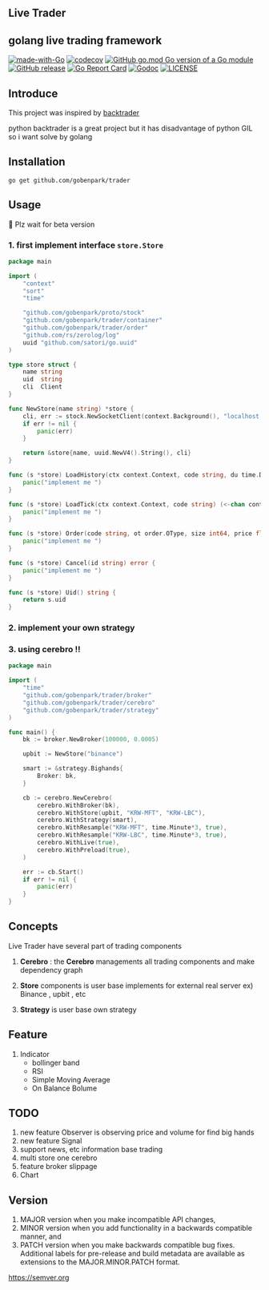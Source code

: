 ## Live Trader

golang live trading framework
---
[![made-with-Go](https://img.shields.io/badge/Made%20with-Go-1f425f.svg)](http://golang.org)
[![codecov](https://codecov.io/gh/gobenpark/trader/branch/master/graph/badge.svg?token=4UWNV7BMZ3)](https://codecov.io/gh/gobenpark/trader)
[![GitHub go.mod Go version of a Go module](https://img.shields.io/github/go-mod/go-version/gobenpark/trader.svg)](https://github.com/gobenpark/trader)
[![GitHub release](https://img.shields.io/github/v/release/gobenpark/trader)](https://github.com/gobenpark/trader/releases)
[![Go Report Card](https://goreportcard.com/badge/github.com/gobenpark/trader?style=flat-square)](https://goreportcard.com/report/github.com/gobenpark/trader)
[![Godoc](http://img.shields.io/badge/go-documentation-blue.svg?style=flat-square)](https://godoc.org/github.com/gobenpark/trader)
[![LICENSE](https://img.shields.io/github/license/gobenpark/trader.svg?style=flat-square)](https://github.com/gobenpark/trader/blob/master/LICENSE)

## Introduce
This project was inspired by [backtrader](https://www.backtrader.com)


python backtrader is a great project but it has disadvantage of python GIL 
so i want solve by golang


## Installation

`go get github.com/gobenpark/trader`

## Usage

🙏 Plz wait for beta version 

### 1. first implement interface `store.Store` 

```go
package main

import (
	"context"
	"sort"
	"time"

	"github.com/gobenpark/proto/stock"
	"github.com/gobenpark/trader/container"
	"github.com/gobenpark/trader/order"
	"github.com/rs/zerolog/log"
	uuid "github.com/satori/go.uuid"
)

type store struct {
	name string
	uid  string
	cli  Client
}

func NewStore(name string) *store {
	cli, err := stock.NewSocketClient(context.Background(), "localhost:50051")
	if err != nil {
		panic(err)
	}

	return &store{name, uuid.NewV4().String(), cli}
}

func (s *store) LoadHistory(ctx context.Context, code string, du time.Duration) ([]container.Candle, error) {
	panic("implement me ")
}

func (s *store) LoadTick(ctx context.Context, code string) (<-chan container.Tick, error) {
	panic("implement me ")
}

func (s *store) Order(code string, ot order.OType, size int64, price float64) error {
	panic("implement me ")
}

func (s *store) Cancel(id string) error {
	panic("implement me ")
}

func (s *store) Uid() string {
	return s.uid
}
```

### 2. implement your own strategy

### 3. using cerebro !!

```go
package main

import (
	"time"
	"github.com/gobenpark/trader/broker"
	"github.com/gobenpark/trader/cerebro"
	"github.com/gobenpark/trader/strategy"
)

func main() {
	bk := broker.NewBroker(100000, 0.0005)

	upbit := NewStore("binance")

	smart := &strategy.Bighands{
		Broker: bk,
	}

	cb := cerebro.NewCerebro(
		cerebro.WithBroker(bk),
		cerebro.WithStore(upbit, "KRW-MFT", "KRW-LBC"),
		cerebro.WithStrategy(smart),
		cerebro.WithResample("KRW-MFT", time.Minute*3, true),
		cerebro.WithResample("KRW-LBC", time.Minute*3, true),
		cerebro.WithLive(true),
		cerebro.WithPreload(true),
	)

	err := cb.Start()
	if err != nil {
		panic(err)
	}
}

```


## Concepts

Live Trader have several part of trading components 

1. **Cerebro**
: the **Cerebro**  managements all trading components and make dependency graph

2. **Store** components is user base implements for external real server 
ex) Binance , upbit , etc 
   
3. **Strategy** is user base own strategy

## Feature
1. Indicator
    - bollinger band
    - RSI
    - Simple Moving Average
    - On Balance Bolume
    

## TODO

1. new feature Observer is observing price and volume for find big hands 
2. new feature Signal
3. support news, etc information base trading 
4. multi store one cerebro 
5. feature broker slippage
6. Chart 




## Version

1. MAJOR version when you make incompatible API changes,
2. MINOR version when you add functionality in a backwards compatible manner, and
3. PATCH version when you make backwards compatible bug fixes.
Additional labels for pre-release and build metadata are available as extensions to the MAJOR.MINOR.PATCH format.

https://semver.org
